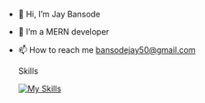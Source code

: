 - 👋 Hi, I’m Jay Bansode
- 🌱 I’m a MERN developer
- 📫 How to reach me bansodejay50@gmail.com
  
  Skills
  
  [![My Skills](https://skillicons.dev/icons?i=js,html,css,wasm)](https://skillicons.dev)

<!---
Jay-Bansode/Jay-Bansode is a ✨ special ✨ repository because its `README.md` (this file) appears on your GitHub profile.
You can click the Preview link to take a look at your changes.
--->
